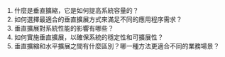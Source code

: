1. 什麼是垂直擴縮，它是如何提高系統容量的？
2. 如何選擇最適合的垂直擴展方式來滿足不同的應用程序需求？
3. 垂直擴展對系統性能的影響有哪些？
4. 如何實施垂直擴展，以確保系統的穩定性和可擴展性？
5. 垂直擴縮和水平擴展之間有什麼區別？哪一種方法更適合不同的業務場景？